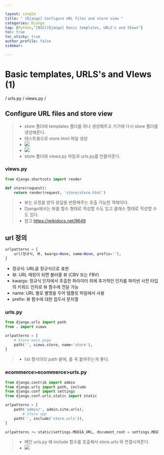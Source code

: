 ```yaml
---

layout: single
title: " [Django] Configure URL files and store view "
categories: Django
tag: [Python,"[BIG][Django] Basic templates, URLS's and VIews"]
toc: true
toc_sticky: true
author_profile: false
sidebar:

---
```

# Basic templates, URLS's and VIews (1)

/ urls.py / views.py /

## Configure URL files and store view


>- store 폴더에 templates 폴더를 하나 생성해주고 거기에 다시 store 폴더를 생성해준다.
>- 테스트용으로 store.html 파일 생성
>- ![](https://i.imgur.com/AoX7Et8.png)
>- ![](https://i.imgur.com/rfK4H9N.png)
>- store 폴더에 views.py 파일과 urls.py를 만들어준다.

### views.py
```python
from django.shortcuts import render

def store(request):
    return render(request, 'store/store.html')
```
>- 뷰는 요청을 받아 응답을 반환해주는 호출 가능한 객체이다. 
>- Django에서는 뷰를 함수 형태로 작성할 수도 있고 클래스 형태로 작성할 수도 있다.
>- 참고 https://wikidocs.net/9649

## url 정의

```python
urlpatterns = [
    url(정규식, 뷰, kwargs=None, name=None, prefix=''),
]
```

-   정규식: URL을 정규식으로 표현
-   뷰: URL 매칭이 되면 불러올 뷰 (CBV 또는 FBV)
-   kwargs: 정규식 인자에서 추출한 파라미터 외에 추가적인 인자를 파이썬 사전 타입의 키워드 인자로 뷰 함수에 전달 가능
-   name: URL 별로 별명을 두어 템플릿 파일에서 사용
-   prefix: 뷰 함수에 대한 접두사 문자열

### urls.py
```python
from django.urls import path
from . import views

urlpatterns = [
    # Store main page
    path('', views.store, name='store'),
]
```
>- list 형식이라 path 끝에, 를 꼭 붙여주는게 좋다.


### ecommerce>ecommerce>urls.py
```python
from django.contrib import admin
from django.urls import path, include
from django.conf import settings
from django.conf.urls.static import static

urlpatterns = [
    path('admin/', admin.site.urls),
        # Store app
    path('', include('store.urls')),
]

urlpatterns += static(settings.MEDIA_URL, document_root = settings.MEDIA_ROOT)
```
>- 메인 urls.py 에 include 함수를 호출해서 store.urls 와 연결시켜준다.
>- ![](https://i.imgur.com/VvYhIyg.png)

